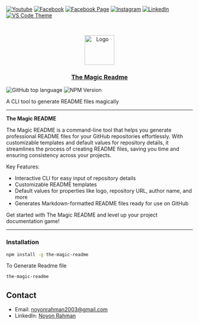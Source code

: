 [![Youtube][youtube-shield]][youtube-url]
[![Facebook][facebook-shield]][facebook-url]
[![Facebook Page][facebook-shield]][facebook-group-url]
[![Instagram][instagram-shield]][instagram-url]
[![LinkedIn][linkedin-shield]][linkedin-url]
[![VS Code Theme][vscode-shield]][vscode-theme-url]

<!-- PROJECT LOGO -->
<br />
<p align="center">
    <img src="https://i.ibb.co/c64q254/noyon-logo-dark.png" alt="Logo" width="80" height="80" />
    <h3 align="center">
        <a href="https://github.com" target="_blank" >
            The Magic Readme
        </a>
    </h3>
</p>

![GitHub top language](https://img.shields.io/github/languages/top/noyonalways/the-magic-readme)
![NPM Version](https://img.shields.io/npm/v/the-magic-readme?style=flat)

A CLI tool to generate README files magically

---

**The Magic README**

The Magic README is a command-line tool that helps you generate professional README files for your GitHub repositories effortlessly. With customizable templates and default values for repository details, it streamlines the process of creating README files, saving you time and ensuring consistency across your projects.

Key Features:

- Interactive CLI for easy input of repository details
- Customizable README templates
- Default values for properties like logo, repository URL, author name, and more
- Generates Markdown-formatted README files ready for use on GitHub

Get started with The Magic README and level up your project documentation game!

---

### Installation

```sh
npm install -g the-magic-readme
```

To Generate Readme file

```sh
the-magic-readme
```

## Contact

- Email: [noyonrahman2003@gmail.com](mailto:noyonrahman2003+github@gmail.com)
- LinkedIn: [Noyon Rahman](https://linkedin.com/in/noyonalways)

<!-- MARKDOWN LINKS & IMAGES -->

[youtube-shield]: https://img.shields.io/badge/-Youtube-black.svg?style=round-square&logo=youtube&color=555&logoColor=white
[youtube-url]: https://youtube.com/@deskofnoyon
[facebook-shield]: https://img.shields.io/badge/-Facebook-black.svg?style=round-square&logo=facebook&color=555&logoColor=white
[facebook-url]: https://facebook.com/noyonalways
[facebook-group-url]: https://facebook.com/webbronoyon
[instagram-shield]: https://img.shields.io/badge/-Instagram-black.svg?style=round-square&logo=instagram&color=555&logoColor=white
[instagram-url]: https://instagram.com/noyonalways
[linkedin-shield]: https://img.shields.io/badge/-LinkedIn-black.svg?style=round-square&logo=linkedin&colorB=555
[linkedin-url]: https://linkedin.com/in/noyonalways
[vscode-shield]: https://img.shields.io/badge/-VS%20Code%20Theme-black.svg?style=round-square&logo=visualstudiocode&colorB=555
[vscode-theme-url]: https://marketplace.visualstudio.com/items?itemName=noyonalways.codevibe-themes
